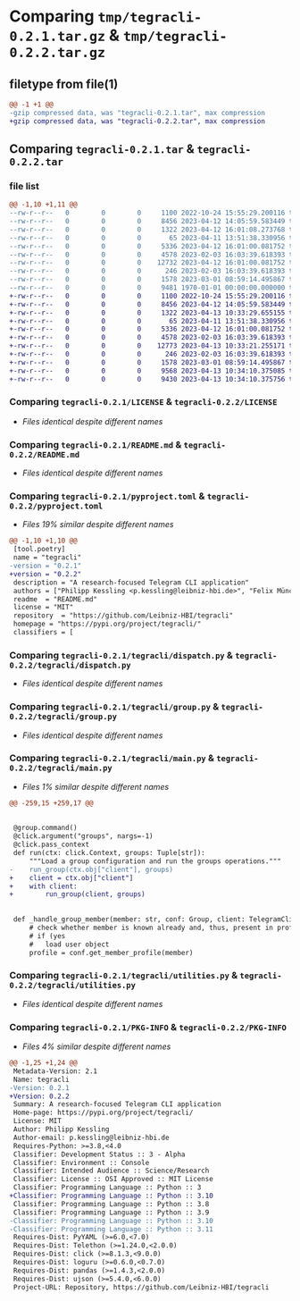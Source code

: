 # Comparing `tmp/tegracli-0.2.1.tar.gz` & `tmp/tegracli-0.2.2.tar.gz`

## filetype from file(1)

```diff
@@ -1 +1 @@
-gzip compressed data, was "tegracli-0.2.1.tar", max compression
+gzip compressed data, was "tegracli-0.2.2.tar", max compression
```

## Comparing `tegracli-0.2.1.tar` & `tegracli-0.2.2.tar`

### file list

```diff
@@ -1,10 +1,11 @@
--rw-r--r--   0        0        0     1100 2022-10-24 15:55:29.200116 tegracli-0.2.1/LICENSE
--rw-r--r--   0        0        0     8456 2023-04-12 14:05:59.583449 tegracli-0.2.1/README.md
--rw-r--r--   0        0        0     1322 2023-04-12 16:01:08.273768 tegracli-0.2.1/pyproject.toml
--rw-r--r--   0        0        0       65 2023-04-11 13:51:38.330956 tegracli-0.2.1/tegracli/__init__.py
--rw-r--r--   0        0        0     5336 2023-04-12 16:01:00.081752 tegracli-0.2.1/tegracli/dispatch.py
--rw-r--r--   0        0        0     4578 2023-02-03 16:03:39.618393 tegracli-0.2.1/tegracli/group.py
--rw-r--r--   0        0        0    12732 2023-04-12 16:01:00.081752 tegracli-0.2.1/tegracli/main.py
--rw-r--r--   0        0        0      246 2023-02-03 16:03:39.618393 tegracli-0.2.1/tegracli/types.py
--rw-r--r--   0        0        0     1578 2023-03-01 08:59:14.495867 tegracli-0.2.1/tegracli/utilities.py
--rw-r--r--   0        0        0     9481 1970-01-01 00:00:00.000000 tegracli-0.2.1/PKG-INFO
+-rw-r--r--   0        0        0     1100 2022-10-24 15:55:29.200116 tegracli-0.2.2/LICENSE
+-rw-r--r--   0        0        0     8456 2023-04-12 14:05:59.583449 tegracli-0.2.2/README.md
+-rw-r--r--   0        0        0     1322 2023-04-13 10:33:29.655155 tegracli-0.2.2/pyproject.toml
+-rw-r--r--   0        0        0       65 2023-04-11 13:51:38.330956 tegracli-0.2.2/tegracli/__init__.py
+-rw-r--r--   0        0        0     5336 2023-04-12 16:01:00.081752 tegracli-0.2.2/tegracli/dispatch.py
+-rw-r--r--   0        0        0     4578 2023-02-03 16:03:39.618393 tegracli-0.2.2/tegracli/group.py
+-rw-r--r--   0        0        0    12773 2023-04-13 10:33:21.255171 tegracli-0.2.2/tegracli/main.py
+-rw-r--r--   0        0        0      246 2023-02-03 16:03:39.618393 tegracli-0.2.2/tegracli/types.py
+-rw-r--r--   0        0        0     1578 2023-03-01 08:59:14.495867 tegracli-0.2.2/tegracli/utilities.py
+-rw-r--r--   0        0        0     9568 2023-04-13 10:34:10.375085 tegracli-0.2.2/setup.py
+-rw-r--r--   0        0        0     9430 2023-04-13 10:34:10.375756 tegracli-0.2.2/PKG-INFO
```

### Comparing `tegracli-0.2.1/LICENSE` & `tegracli-0.2.2/LICENSE`

 * *Files identical despite different names*

### Comparing `tegracli-0.2.1/README.md` & `tegracli-0.2.2/README.md`

 * *Files identical despite different names*

### Comparing `tegracli-0.2.1/pyproject.toml` & `tegracli-0.2.2/pyproject.toml`

 * *Files 19% similar despite different names*

```diff
@@ -1,10 +1,10 @@
 [tool.poetry]
 name = "tegracli"
-version = "0.2.1"
+version = "0.2.2"
 description = "A research-focused Telegram CLI application"
 authors = ["Philipp Kessling <p.kessling@leibniz-hbi.de>", "Felix Münch <f.muench@lebniz-hbi.de>"]
 readme  = "README.md"
 license = "MIT"
 repository  = "https://github.com/Leibniz-HBI/tegracli"
 homepage = "https://pypi.org/project/tegracli/"
 classifiers = [
```

### Comparing `tegracli-0.2.1/tegracli/dispatch.py` & `tegracli-0.2.2/tegracli/dispatch.py`

 * *Files identical despite different names*

### Comparing `tegracli-0.2.1/tegracli/group.py` & `tegracli-0.2.2/tegracli/group.py`

 * *Files identical despite different names*

### Comparing `tegracli-0.2.1/tegracli/main.py` & `tegracli-0.2.2/tegracli/main.py`

 * *Files 1% similar despite different names*

```diff
@@ -259,15 +259,17 @@
 
 
 @group.command()
 @click.argument("groups", nargs=-1)
 @click.pass_context
 def run(ctx: click.Context, groups: Tuple[str]):
     """Load a group configuration and run the groups operations."""
-    run_group(ctx.obj["client"], groups)
+    client = ctx.obj["client"]
+    with client:
+        run_group(client, groups)
 
 
 def _handle_group_member(member: str, conf: Group, client: TelegramClient) -> None:
     # check whether member is known already and, thus, present in profiles.jsonl
     # if (yes
     #   load user object
     profile = conf.get_member_profile(member)
```

### Comparing `tegracli-0.2.1/tegracli/utilities.py` & `tegracli-0.2.2/tegracli/utilities.py`

 * *Files identical despite different names*

### Comparing `tegracli-0.2.1/PKG-INFO` & `tegracli-0.2.2/PKG-INFO`

 * *Files 4% similar despite different names*

```diff
@@ -1,25 +1,24 @@
 Metadata-Version: 2.1
 Name: tegracli
-Version: 0.2.1
+Version: 0.2.2
 Summary: A research-focused Telegram CLI application
 Home-page: https://pypi.org/project/tegracli/
 License: MIT
 Author: Philipp Kessling
 Author-email: p.kessling@leibniz-hbi.de
 Requires-Python: >=3.8,<4.0
 Classifier: Development Status :: 3 - Alpha
 Classifier: Environment :: Console
 Classifier: Intended Audience :: Science/Research
 Classifier: License :: OSI Approved :: MIT License
 Classifier: Programming Language :: Python :: 3
+Classifier: Programming Language :: Python :: 3.10
 Classifier: Programming Language :: Python :: 3.8
 Classifier: Programming Language :: Python :: 3.9
-Classifier: Programming Language :: Python :: 3.10
-Classifier: Programming Language :: Python :: 3.11
 Requires-Dist: PyYAML (>=6.0,<7.0)
 Requires-Dist: Telethon (>=1.24.0,<2.0.0)
 Requires-Dist: click (>=8.1.3,<9.0.0)
 Requires-Dist: loguru (>=0.6.0,<0.7.0)
 Requires-Dist: pandas (>=1.4.3,<2.0.0)
 Requires-Dist: ujson (>=5.4.0,<6.0.0)
 Project-URL: Repository, https://github.com/Leibniz-HBI/tegracli
```

